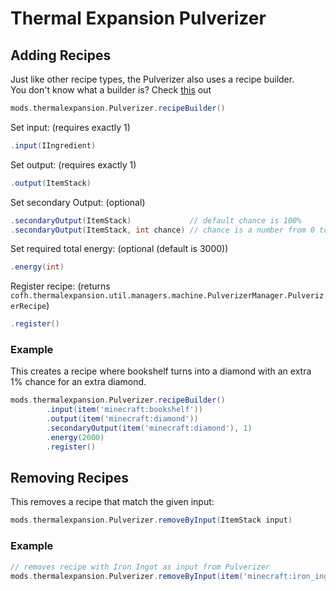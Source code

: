 # Thermal Expansion Pulverizer

## Adding Recipes
Just like other recipe types, the Pulverizer also uses a recipe builder. <br>
You don't know what a builder is? Check [this](https://groovyscript-docs.readthedocs.io/en/latest/groovy/builder/) out
```groovy
mods.thermalexpansion.Pulverizer.recipeBuilder()
```

Set input: (requires exactly 1)
```groovy
.input(IIngredient)
```

Set output: (requires exactly 1)
```groovy
.output(ItemStack)
```

Set secondary Output: (optional)
````groovy
.secondaryOutput(ItemStack)             // default chance is 100%
.secondaryOutput(ItemStack, int chance) // chance is a number from 0 to 100 where 100 is 100%  
````

Set required total energy: (optional (default is 3000))
```groovy
.energy(int)
```

Register recipe: (returns `cofh.thermalexpansion.util.managers.machine.PulverizerManager.PulverizerRecipe`)
````groovy
.register()
````

### Example
This creates a recipe where bookshelf turns into a diamond with an extra 1% chance for an extra diamond.
````groovy
mods.thermalexpansion.Pulverizer.recipeBuilder()
        .input(item('minecraft:bookshelf'))
        .output(item('minecraft:diamond'))
        .secondaryOutput(item('minecraft:diamond'), 1)
        .energy(2000)
        .register()
````

## Removing Recipes
This removes a recipe that match the given input:
````groovy
mods.thermalexpansion.Pulverizer.removeByInput(ItemStack input)
````

### Example
````groovy
// removes recipe with Iron Ingot as input from Pulverizer
mods.thermalexpansion.Pulverizer.removeByInput(item('minecraft:iron_ingot'))
````
